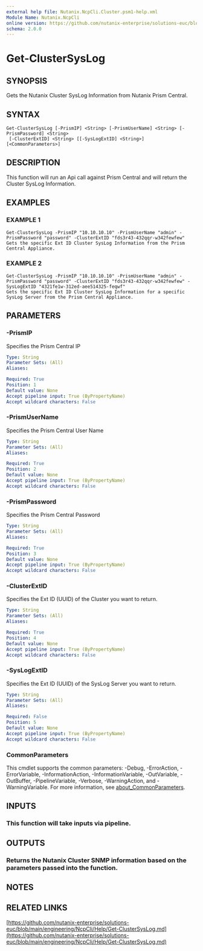 ```yaml
---
external help file: Nutanix.NcpCli.Cluster.psm1-help.xml
Module Name: Nutanix.NcpCli
online version: https://github.com/nutanix-enterprise/solutions-euc/blob/main/engineering/NcpCli/Help/Get-ClusterSysLog.md
schema: 2.0.0
---
```


# Get-ClusterSysLog

## SYNOPSIS
Gets the Nutanix Cluster SysLog Information from Nutanix Prism Central.

## SYNTAX

```
Get-ClusterSysLog [-PrismIP] <String> [-PrismUserName] <String> [-PrismPassword] <String>
 [-ClusterExtID] <String> [[-SysLogExtID] <String>] [<CommonParameters>]
```

## DESCRIPTION
This function will run an Api call against Prism Central and will return the Cluster SysLog Information.

## EXAMPLES

### EXAMPLE 1
```
Get-ClusterSysLog -PrismIP "10.10.10.10" -PrismUserName "admin" -PrismPassword "password" -ClusterExtID "fds3r43-432qqr-w342fewfew"
Gets the specific Ext ID Cluster SysLog Information from the Prism Central Appliance.
```

### EXAMPLE 2
```
Get-ClusterSysLog -PrismIP "10.10.10.10" -PrismUserName "admin" -PrismPassword "password" -ClusterExtID "fds3r43-432qqr-w342fewfew" -SysLogExtID "4321fe1w-312ed-aee514325-feqwf"
Gets the specific Ext ID Cluster SysLog Information for a specific SysLog Server from the Prism Central Appliance.
```

## PARAMETERS

### -PrismIP
Specifies the Prism Central IP

```yaml
Type: String
Parameter Sets: (All)
Aliases:

Required: True
Position: 1
Default value: None
Accept pipeline input: True (ByPropertyName)
Accept wildcard characters: False
```

### -PrismUserName
Specifies the Prism Central User Name

```yaml
Type: String
Parameter Sets: (All)
Aliases:

Required: True
Position: 2
Default value: None
Accept pipeline input: True (ByPropertyName)
Accept wildcard characters: False
```

### -PrismPassword
Specifies the Prism Central Password

```yaml
Type: String
Parameter Sets: (All)
Aliases:

Required: True
Position: 3
Default value: None
Accept pipeline input: True (ByPropertyName)
Accept wildcard characters: False
```

### -ClusterExtID
Specifies the Ext ID (UUID) of the Cluster you want to return.

```yaml
Type: String
Parameter Sets: (All)
Aliases:

Required: True
Position: 4
Default value: None
Accept pipeline input: True (ByPropertyName)
Accept wildcard characters: False
```

### -SysLogExtID
Specifies the Ext ID (UUID) of the SysLog Server you want to return.

```yaml
Type: String
Parameter Sets: (All)
Aliases:

Required: False
Position: 5
Default value: None
Accept pipeline input: True (ByPropertyName)
Accept wildcard characters: False
```

### CommonParameters
This cmdlet supports the common parameters: -Debug, -ErrorAction, -ErrorVariable, -InformationAction, -InformationVariable, -OutVariable, -OutBuffer, -PipelineVariable, -Verbose, -WarningAction, and -WarningVariable. For more information, see [about_CommonParameters](http://go.microsoft.com/fwlink/?LinkID=113216).

## INPUTS

### This function will take inputs via pipeline.
## OUTPUTS

### Returns the Nutanix Cluster SNMP information based on the parameters passed into the function.
## NOTES

## RELATED LINKS

[https://github.com/nutanix-enterprise/solutions-euc/blob/main/engineering/NcpCli/Help/Get-ClusterSysLog.md](https://github.com/nutanix-enterprise/solutions-euc/blob/main/engineering/NcpCli/Help/Get-ClusterSysLog.md)

